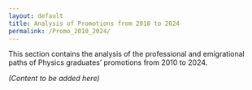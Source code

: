 ```yaml
---
layout: default
title: Analysis of Promotions from 2010 to 2024
permalink: /Promo_2010_2024/
---
```


This section contains the analysis of the professional and emigrational paths of Physics graduates’ promotions from 2010 to 2024.

*(Content to be added here)*
